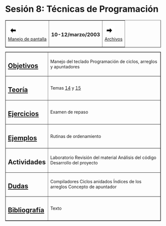 # Sesión 8: Técnicas de Programación

<div align="center">

<center>

<table border="1" cellpadding="2">

<tbody>

<tr>

<td>

[![Sesión Anterior](../../images/anterior.gif)  
Manejo de pantalla](sv07.md)

</td>

<td>

### <span lang="en-us">10-12</span>/marzo/200<span lang="en-us">3</span>

</td>

<td>

[![Sesión Siguiente](../../images/sigue.gif)  
Archivos](sv09.md)

</td>

</tr>

</tbody>

</table>

</center>

</div>

<div align="center">

<center>

<table border="1" cellpadding="2">

<tbody>

<tr>

<td>

## [Objetivos](../Objetivos/obj08.md)

</td>

<td>Manejo del teclado  
Programación de ciclos, arreglos y apuntadores</td>

</tr>

<tr>

<td>

## [Teoría](../Temas/clase13.md#teoría)

</td>

<td>

Temas [14](../Temas/clase14.md) y [15](../Temas/clase15.md)</td>

</tr>

<tr>

<td>

## [Ejercicios](../Ejercicios/ejer08.md)

</td>

<td>Examen de repaso</td>

</tr>

<tr>

<td>

## [Ejemplos](../Ejemplos/ejem08.md)

</td>

<td>Rutinas de ordenamiento</td>

</tr>

<tr>

<td>

## Actividades

</td>

<td>Laboratorio  
Revisión del material  
Análisis del código  
Desarrollo del proyecto  
 </td>

</tr>

<tr>

<td>

## [Dudas](../FAQs/dudas08.md)

</td>

<td>Compiladores  
Ciclos anidados  
Índices de los arreglos  
Concepto de apuntador</td>

</tr>

<tr>

<td>

## [Bibliografía](../Temas/clase13.md#bibliografía)

</td>

<td>Texto</td>

</tr>

</tbody>

</table>

</center>

</div>